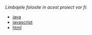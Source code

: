 _Limbajele folosite in acest proiect vor fi:_
  * [java](https://github.com/Marius93/proiect_mps/blob/master/javaCodingStyle.java)
  * [javascript](https://github.com/Marius93/proiect_mps/blob/master/jsCodingStyle.js)
  * [html](https://github.com/Marius93/proiect_mps/blob/master/index.html)
  
  

  

